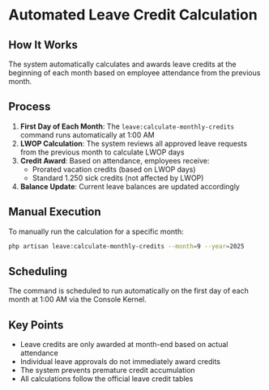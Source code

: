 # Automated Leave Credit Calculation

## How It Works

The system automatically calculates and awards leave credits at the beginning of each month based on employee attendance from the previous month.

## Process

1. **First Day of Each Month**: The `leave:calculate-monthly-credits` command runs automatically at 1:00 AM
2. **LWOP Calculation**: The system reviews all approved leave requests from the previous month to calculate LWOP days
3. **Credit Award**: Based on attendance, employees receive:
   - Prorated vacation credits (based on LWOP days)
   - Standard 1.250 sick credits (not affected by LWOP)
4. **Balance Update**: Current leave balances are updated accordingly

## Manual Execution

To manually run the calculation for a specific month:
```bash
php artisan leave:calculate-monthly-credits --month=9 --year=2025
```

## Scheduling

The command is scheduled to run automatically on the first day of each month at 1:00 AM via the Console Kernel.

## Key Points

- Leave credits are only awarded at month-end based on actual attendance
- Individual leave approvals do not immediately award credits
- The system prevents premature credit accumulation
- All calculations follow the official leave credit tables